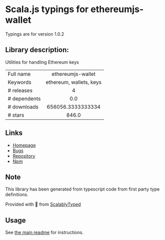 
# Scala.js typings for ethereumjs-wallet

Typings are for version 1.0.2

## Library description:
Utilities for handling Ethereum keys

|                    |                 |
| ------------------ | :-------------: |
| Full name          | ethereumjs-wallet |
| Keywords           | ethereum, wallets, keys |
| # releases         | 4 |
| # dependents       | 0.0 |
| # downloads        | 656056.3333333334 |
| # stars            | 846.0 |

## Links
- [Homepage](https://github.com/ethereumjs/ethereumjs-wallet)
- [Bugs](https://github.com/ethereumjs/ethereumjs-wallet/issues)
- [Repository](https://github.com/ethereumjs/ethereumjs-wallet)
- [Npm](https://www.npmjs.com/package/ethereumjs-wallet)
    


## Note
This library has been generated from typescript code from first party type definitions.

Provided with :purple_heart: from [ScalablyTyped](https://github.com/oyvindberg/ScalablyTyped)

## Usage
See [the main readme](../../readme.md) for instructions.


